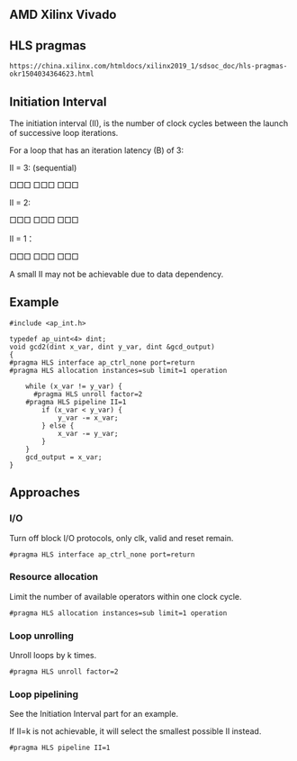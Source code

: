 ## AMD Xilinx Vivado

## HLS pragmas

`https://china.xilinx.com/htmldocs/xilinx2019_1/sdsoc_doc/hls-pragmas-okr1504034364623.html`

## Initiation Interval

The initiation interval (II), is the number of clock cycles between the launch of successive loop iterations.

For a loop that has an iteration latency (B) of 3:

II = 3: (sequential)

□□□
   □□□
      □□□

II = 2:

□□□
  □□□
    □□□

II = 1：

□□□
 □□□
  □□□

A small II may not be achievable due to data dependency.

## Example

```
#include <ap_int.h>

typedef ap_uint<4> dint;
void gcd2(dint x_var, dint y_var, dint &gcd_output)
{
#pragma HLS interface ap_ctrl_none port=return
#pragma HLS allocation instances=sub limit=1 operation

    while (x_var != y_var) {
	  #pragma HLS unroll factor=2
    #pragma HLS pipeline II=1
    	if (x_var < y_var) {
    		y_var -= x_var;
    	} else {
    		x_var -= y_var;
    	}
    }
    gcd_output = x_var;
}

```

## Approaches

### I/O

Turn off block I/O protocols, only clk, valid and reset remain.

`#pragma HLS interface ap_ctrl_none port=return`

### Resource allocation

Limit the number of available operators within one clock cycle.

`#pragma HLS allocation instances=sub limit=1 operation`

### Loop unrolling

Unroll loops by k times.

`#pragma HLS unroll factor=2`

### Loop pipelining

See the Initiation Interval part for an example.

If II=k is not achievable, it will select the smallest possible II instead.

`#pragma HLS pipeline II=1`